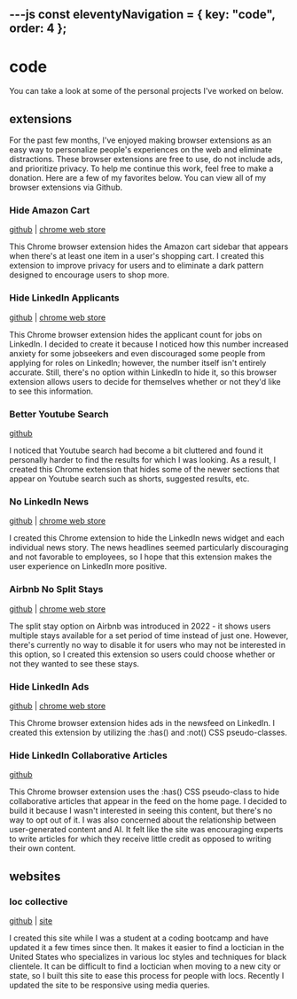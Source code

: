 ---js
const eleventyNavigation = {
	key: "code",
	order: 4
};
---

# code

You can take a look at some of the personal projects I've worked on below.

## extensions

For the past few months, I've enjoyed making browser extensions as an easy way to personalize people's experiences on the web and eliminate distractions. These browser extensions are free to use, do not include ads, and prioritize privacy. To help me continue this work, feel free to make a donation. Here are a few of my favorites below. You can view all of my browser extensions via Github.

### Hide Amazon Cart

[github](https://www.github.com/garnetred/hide-amazon-cart) | [chrome web store](https://chromewebstore.google.com/detail/hide-amazon-cart/ajpehjilbkljgjkdjlooccaopmfgcpeb)

This Chrome browser extension hides the Amazon cart sidebar that appears when there's at least one item in a user's shopping cart. I created this extension to improve privacy for users and to eliminate a dark pattern designed to encourage users to shop more.

### Hide LinkedIn Applicants

[github](https://www.github.com/garnetred/hide-linkedin-applicants) | [chrome web store](https://chromewebstore.google.com/detail/hide-linkedin-applicants/kijengemjcefglfhbkjhfnilepigfcop?hl=en-US)

This Chrome browser extension hides the applicant count for jobs on LinkedIn. I decided to create it because I noticed how this number increased anxiety for some jobseekers and even discouraged some people from applying for roles on LinkedIn; however, the number itself isn't entirely accurate. Still, there's no option within LinkedIn to hide it, so this browser extension allows users to decide for themselves whether or not they'd like to see this information.

### Better Youtube Search

[github](https://www.github.com/garnetred/better-youtube-search)

I noticed that Youtube search had become a bit cluttered and found it personally harder to find the results for which I was looking. As a result, I created this Chrome extension that hides some of the newer sections that appear on Youtube search such as shorts, suggested results, etc.

### No LinkedIn News

[github](https://www.github.com/garnetred/no-linkedin-news) | [chrome web store](https://chromewebstore.google.com/detail/no-linkedin-news/elaobedgdmbhchnbjcfpkcgdjhfnemdk?hl=en-US)

I created this Chrome extension to hide the LinkedIn news widget and each individual news story. The news headlines seemed particularly discouraging and not favorable to employees, so I hope that this extension makes the user experience on LinkedIn more positive.

### Airbnb No Split Stays

[github](https://github.com/garnetred/airbnb-no-splitstays) | [chrome web store](https://chromewebstore.google.com/detail/airbnb-no-split-stays/cmkhgldhdejnmbijbjnamnngakonpkpm)

The split stay option on Airbnb was introduced in 2022 - it shows users multiple stays available for a set period of time instead of just one. However, there's currently no way to disable it for users who may not be interested in this option, so I created this extension so users could choose whether or not they wanted to see these stays.

### Hide LinkedIn Ads

[github](https://www.github.com/garnetred/hide-linkedin-ads) | [chrome web store](https://chromewebstore.google.com/detail/hide-linkedin-ads/alfpbpbopicnfllpimeniedbhdinhnla?hl=en)

This Chrome browser extension hides ads in the newsfeed on LinkedIn. I created this extension by utilizing the :has() and :not() CSS pseudo-classes.

### Hide LinkedIn Collaborative Articles

[github](https://github.com/garnetred/hide-li-collab-articles)

This Chrome browser extension uses the :has() CSS pseudo-class to hide collaborative articles that appear in the feed on the home page. I decided to build it because I wasn't interested in seeing this content, but there's no way to opt out of it. I was also concerned about the relationship between user-generated content and AI. It felt like the site was encouraging experts to write articles for which they receive little credit as opposed to writing their own content.

## websites

### loc collective

[github](https://www.github.com/garnetred/loc-collective) | [site](https://loccollective.netlify.app)

I created this site while I was a student at a coding bootcamp and have updated it a few times since then. It makes it easier to find a loctician in the United States who specializes in various loc styles and techniques for black clientele. It can be difficult to find a loctician when moving to a new city or state, so I built this site to ease this process for people with locs. Recently I updated the site to be responsive using media queries.
